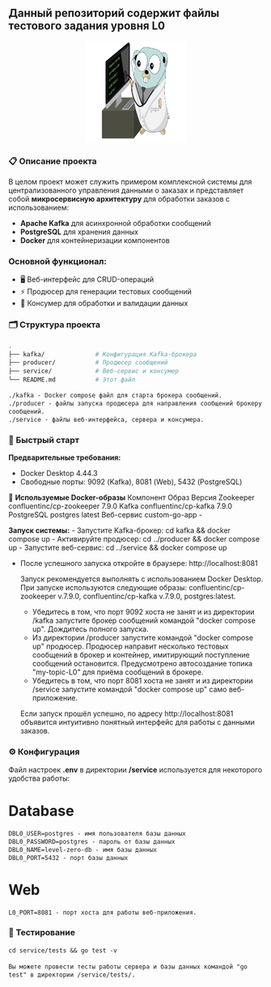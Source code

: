 ## Данный репозиторий содержит файлы тестового задания уровня L0  

<p align="center">
    <img src="GopherDoctor.png" alt="Гофер" width="200" height="200">
</p>

### 📋 Описание проекта  

В целом проект может служить примером комплексной системы для централизованного управления данными о заказах и представляет собой **микросервисную архитектуру** для обработки заказов с использованием:
- **Apache Kafka** для асинхронной обработки сообщений
- **PostgreSQL** для хранения данных
- **Docker** для контейнеризации компонентов

### Основной функционал:
- 🖥️ Веб-интерфейс для CRUD-операций
- ⚡ Продюсер для генерации тестовых сообщений
- 🔄 Консумер для обработки и валидации данных

### 🗂️ Структура проекта  

```bash
.
├── kafka/              # Конфигурация Kafka-брокера
├── producer/           # Продюсер сообщений
├── service/            # Веб-сервис и консумер
└── README.md           # Этот файл
```
    ./kafka - Docker compose файл для старта брокера сообщений.  
    ./producer - файлы запуска продюсера для направления сообщений брокеру сообщений.  
    ./service - файлы веб-интерфейса, сервера и консумера.  
  
### 🚀 Быстрый старт

**Предварительные требования:**
- Docker Desktop 4.44.3
- Свободные порты: 9092 (Kafka), 8081 (Web), 5432 (PostgreSQL)

🐳 **Используемые Docker-образы**
Компонент   Образ   Версия
Zookeeper   confluentinc/cp-zookeeper   7.9.0
Kafka   confluentinc/cp-kafka   7.9.0
PostgreSQL  postgres    latest
Веб-сервис  custom-go-app   -

**Запуск системы:**
    - Запустите Kafka-брокер: cd kafka && docker compose up
    - Активируйте продюсер: cd ../producer && docker compose up
    - Запустите веб-сервис: cd ../service && docker compose up
  - После успешного запуска откройте в браузере: http://localhost:8081

       Запуск рекомендуется выполнять с использованием Docker Desktop.  
       При запуске используются следующие образы: confluentinc/cp-zookeeper v.7.9.0, confluentinc/cp-kafka v.7.9.0, postgres:latest.  
      - Убедитесь в том, что порт 9092 хоста не занят и из директории /kafka запустите брокер сообщений командой "docker compose up". Дождитесь полного запуска.  
      - Из директории /producer запустите командой "docker compose up" продюсер. Продюсер направит несколько тестовых сообщений в брокер и контейнер, имитирующий поступление сообщений остановится. Предусмотрено автосоздание топика "my-topic-L0" для приёма сообщений в брокере.  
      - Убедитесь в том, что порт 8081 хоста не занят и из директории /service запустите командой "docker compose up" само веб-приложение.  

    Если запуск прошёл успешно, по адресу http://localhost:8081 объявится интуитивно понятный интерфейс для работы с данными заказов.  

### ⚙️ Конфигурация

Файл настроек **.env** в директории **/service** используется для некоторого удобства работы:
# Database
    DBL0_USER=postgres - имя пользователя базы данных 
    DBL0_PASSWORD=postgres - пароль от базы данных 
    DBL0_NAME=level-zero-db - имя базы данных  
    DBL0_PORT=5432 - порт базы данных  
# Web
    L0_PORT=8081 - порт хоста для работы веб-приложения.  

### 🧪 Тестирование

    cd service/tests && go test -v
    
    Вы можете провести тесты работы сервера и базы данных командой "go test" в директории /service/tests/.  